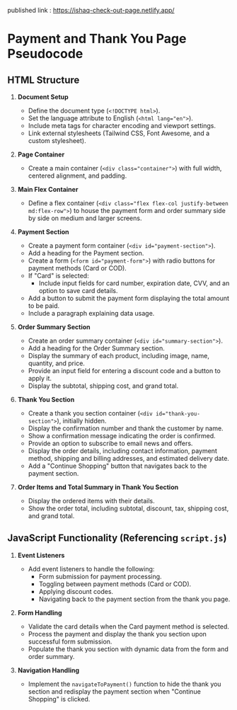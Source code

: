 published link : https://ishaq-check-out-page.netlify.app/



# Payment and Thank You Page Pseudocode

## HTML Structure

1. **Document Setup**
   - Define the document type (`<!DOCTYPE html>`).
   - Set the language attribute to English (`<html lang="en">`).
   - Include meta tags for character encoding and viewport settings.
   - Link external stylesheets (Tailwind CSS, Font Awesome, and a custom stylesheet).

2. **Page Container**
   - Create a main container (`<div class="container">`) with full width, centered alignment, and padding.

3. **Main Flex Container**
   - Define a flex container (`<div class="flex flex-col justify-between md:flex-row">`) to house the payment form and order summary side by side on medium and larger screens.

4. **Payment Section**
   - Create a payment form container (`<div id="payment-section">`).
   - Add a heading for the Payment section.
   - Create a form (`<form id="payment-form">`) with radio buttons for payment methods (Card or COD).
   - If "Card" is selected:
     - Include input fields for card number, expiration date, CVV, and an option to save card details.
   - Add a button to submit the payment form displaying the total amount to be paid.
   - Include a paragraph explaining data usage.

5. **Order Summary Section**
   - Create an order summary container (`<div id="summary-section">`).
   - Add a heading for the Order Summary section.
   - Display the summary of each product, including image, name, quantity, and price.
   - Provide an input field for entering a discount code and a button to apply it.
   - Display the subtotal, shipping cost, and grand total.

6. **Thank You Section**
   - Create a thank you section container (`<div id="thank-you-section">`), initially hidden.
   - Display the confirmation number and thank the customer by name.
   - Show a confirmation message indicating the order is confirmed.
   - Provide an option to subscribe to email news and offers.
   - Display the order details, including contact information, payment method, shipping and billing addresses, and estimated delivery date.
   - Add a "Continue Shopping" button that navigates back to the payment section.

7. **Order Items and Total Summary in Thank You Section**
   - Display the ordered items with their details.
   - Show the order total, including subtotal, discount, tax, shipping cost, and grand total.

## JavaScript Functionality (Referencing `script.js`)

1. **Event Listeners**
   - Add event listeners to handle the following:
     - Form submission for payment processing.
     - Toggling between payment methods (Card or COD).
     - Applying discount codes.
     - Navigating back to the payment section from the thank you page.

2. **Form Handling**
   - Validate the card details when the Card payment method is selected.
   - Process the payment and display the thank you section upon successful form submission.
   - Populate the thank you section with dynamic data from the form and order summary.

3. **Navigation Handling**
   - Implement the `navigateToPayment()` function to hide the thank you section and redisplay the payment section when "Continue Shopping" is clicked.
   
